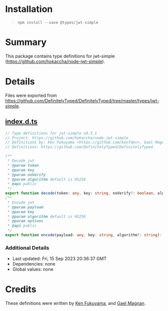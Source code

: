 # Installation
> `npm install --save @types/jwt-simple`

# Summary
This package contains type definitions for jwt-simple (https://github.com/hokaccha/node-jwt-simple).

# Details
Files were exported from https://github.com/DefinitelyTyped/DefinitelyTyped/tree/master/types/jwt-simple.
## [index.d.ts](https://github.com/DefinitelyTyped/DefinitelyTyped/tree/master/types/jwt-simple/index.d.ts)
````ts
// Type definitions for jwt-simple v0.5.1
// Project: https://github.com/hokaccha/node-jwt-simple
// Definitions by: Ken Fukuyama <https://github.com/kenfdev>, Gael Magnan <https://github.com/GaelMagnan>
// Definitions: https://github.com/DefinitelyTyped/DefinitelyTyped

/**
 * Decode jwt
 * @param token
 * @param key
 * @param noVerify
 * @param algorithm default is HS256
 * @api public
 */
export function decode(token: any, key: string, noVerify?: boolean, algorithm?: string): any;
/**
 * Encode jwt
 * @param payload
 * @param key
 * @param algorithm default is HS256
 * @param options
 * @api public
 */
export function encode(payload: any, key: string, algorithm?: string): string;

````

### Additional Details
 * Last updated: Fri, 15 Sep 2023 20:36:37 GMT
 * Dependencies: none
 * Global values: none

# Credits
These definitions were written by [Ken Fukuyama](https://github.com/kenfdev), and [Gael Magnan](https://github.com/GaelMagnan).
